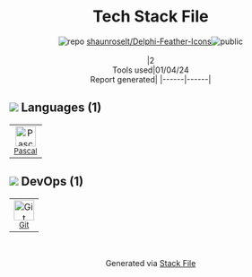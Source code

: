 <!--
&lt;--- Readme.md Snippet without images Start ---&gt;
## Tech Stack
shaunroselt/Delphi-Feather-Icons is built on the following main stack:

- [Pascal](https://en.wikipedia.org/wiki/Pascal_(programming_language)) – Languages

Full tech stack [here](/techstack.md)

&lt;--- Readme.md Snippet without images End ---&gt;

&lt;--- Readme.md Snippet with images Start ---&gt;
## Tech Stack
shaunroselt/Delphi-Feather-Icons is built on the following main stack:

- <img width='25' height='25' src='https://img.stackshare.io/service/25462/default_b93b3ffaf8650f0584d7b2e14dd145f599722cae.png' alt='Pascal'/> [Pascal](https://en.wikipedia.org/wiki/Pascal_(programming_language)) – Languages

Full tech stack [here](/techstack.md)

&lt;--- Readme.md Snippet with images End ---&gt;
-->
<div align="center">

# Tech Stack File
![](https://img.stackshare.io/repo.svg "repo") [shaunroselt/Delphi-Feather-Icons](https://github.com/shaunroselt/Delphi-Feather-Icons)![](https://img.stackshare.io/public_badge.svg "public")
<br/><br/>
|2<br/>Tools used|01/04/24 <br/>Report generated|
|------|------|
</div>

## <img src='https://img.stackshare.io/languages.svg'/> Languages (1)
<table><tr>
  <td align='center'>
  <img width='36' height='36' src='https://img.stackshare.io/service/25462/default_b93b3ffaf8650f0584d7b2e14dd145f599722cae.png' alt='Pascal'>
  <br>
  <sub><a href="https://en.wikipedia.org/wiki/Pascal_(programming_language)">Pascal</a></sub>
  <br>
  <sub></sub>
</td>

</tr>
</table>

## <img src='https://img.stackshare.io/devops.svg'/> DevOps (1)
<table><tr>
  <td align='center'>
  <img width='36' height='36' src='https://img.stackshare.io/service/1046/git.png' alt='Git'>
  <br>
  <sub><a href="http://git-scm.com/">Git</a></sub>
  <br>
  <sub></sub>
</td>

</tr>
</table>

<br/>
<div align='center'>

Generated via [Stack File](https://github.com/marketplace/stack-file)
